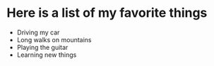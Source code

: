 # Here is a list of my favorite things
- Driving my car
- Long walks on mountains
- Playing the guitar
- Learning new things
